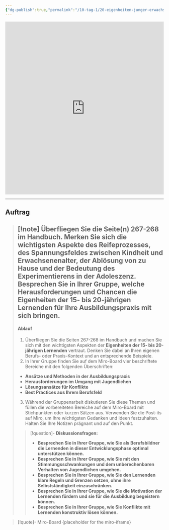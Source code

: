 ```yaml
---
{"dg-publish":true,"permalink":"/10-tag-1/20-eigenheiten-junger-erwachsener/02/","noteIcon":""}
---
```



<iframe src="https://aburossi.github.io/prezi/BBK/eigenheiten/#/" style="border:0px #ffffff none;" name="myiFrame" scrolling="no" frameborder="1" marginheight="0px" marginwidth="0px" height="550px" width="100%" allowfullscreen></iframe>


---
## Auftrag

>[!note] Überfliegen Sie die Seite(n) 267-268 im Handbuch. Merken Sie sich die **wichtigsten Aspekte des Reifeprozesses, des Spannungsfeldes zwischen Kindheit und Erwachsenenalter, der Ablösung von zu Hause und der Bedeutung des Experimentierens in der Adoleszenz.**
>Besprechen Sie in Ihrer Gruppe, welche Herausforderungen und Chancen die Eigenheiten der 15- bis 20-jährigen Lernenden für Ihre Ausbildungspraxis mit sich bringen.
>---
>#### Ablauf
>1. Überfliegen Sie die Seiten 267-268 im Handbuch und machen Sie sich mit den wichtigsten Aspekten der **Eigenheiten der 15- bis 20-jährigen Lernenden** vertraut. Denken Sie dabei an Ihren eigenen Berufs- oder Praxis-Kontext und an entsprechende Beispiele.
>2. In Ihrer Gruppe finden Sie auf dem Miro-Board vier beschriftete Bereiche mit den folgenden Überschriften:
>- **Ansätze und Methoden in der Ausbildungspraxis**
>- **Herausforderungen im Umgang mit Jugendlichen**
>- **Lösungsansätze für Konflikte**
>- **Best Practices aus Ihrem Berufsfeld**
>3. Während der Gruppenarbeit diskutieren Sie diese Themen und füllen die vorbereiteten Bereiche auf dem Miro-Board mit Stichpunkten oder kurzen Sätzen aus. Verwenden Sie die Post-its auf Miro, um Ihre wichtigsten Gedanken und Ideen festzuhalten. Halten Sie Ihre Notizen prägnant und auf den Punkt.
>>[!question]- **Diskussionsfragen:**
>>- **Besprechen Sie in Ihrer Gruppe, wie Sie als Berufsbildner die Lernenden in dieser Entwicklungsphase optimal unterstützen können.**
>>- **Besprechen Sie in Ihrer Gruppe, wie Sie mit den Stimmungsschwankungen und dem unberechenbaren Verhalten von Jugendlichen umgehen.**
>>- **Besprechen Sie in Ihrer Gruppe, wie Sie den Lernenden klare Regeln und Grenzen setzen, ohne ihre Selbstständigkeit einzuschränken.**
>>- **Besprechen Sie in Ihrer Gruppe, wie Sie die Motivation der Lernenden fördern und sie für die Ausbildung begeistern können.**
>>- **Besprechen Sie in Ihrer Gruppe, wie Sie Konflikte mit Lernenden konstruktiv lösen können.**




>[!quote]- Miro-Board
>{placeholder for the miro-iframe}
